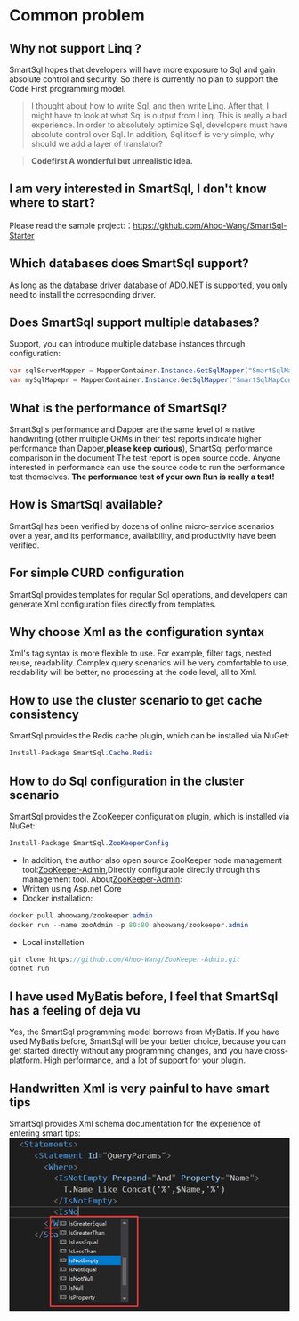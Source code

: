 # Common problem

## Why not support Linq ?

SmartSql hopes that developers will have more exposure to Sql and gain absolute control and security. So there is currently no plan to support the Code First programming model.

>I thought about how to write Sql, and then write Linq. After that, I might have to look at what Sql is output from Linq. This is really a bad experience. In order to absolutely optimize Sql, developers must have absolute control over Sql. In addition, Sql itself is very simple, why should we add a layer of translator?

> **Codefirst A wonderful but unrealistic idea.**

## I am very interested in SmartSql, I don't know where to start?

Please read the sample project:：<https://github.com/Ahoo-Wang/SmartSql-Starter>

## Which databases does SmartSql support?

As long as the database driver database of ADO.NET is supported, you only need to install the corresponding driver.

## Does SmartSql support multiple databases?

Support, you can introduce multiple database instances through configuration:

``` csharp
var sqlServerMapper = MapperContainer.Instance.GetSqlMapper("SmartSqlMapConfig-SqlServer.xml");
var mySqlMapepr = MapperContainer.Instance.GetSqlMapper("SmartSqlMapConfig-MySql.xml");
```

## What is the performance of SmartSql?

SmartSql's performance and Dapper are the same level of ≈ native handwriting (other multiple ORMs in their test reports indicate higher performance than Dapper,**please keep curious**), SmartSql performance comparison in the document The test report is open source code. Anyone interested in performance can use the source code to run the performance test themselves. **The performance test of your own Run is really a test!**

## How is SmartSql available?

SmartSql has been verified by dozens of online micro-service scenarios over a year, and its performance, availability, and productivity have been verified.

## For simple CURD configuration

SmartSql provides templates for regular Sql operations, and developers can generate Xml configuration files directly from templates.

## Why choose Xml as the configuration syntax

Xml's tag syntax is more flexible to use. For example, filter tags, nested reuse, readability.
Complex query scenarios will be very comfortable to use, readability will be better, no processing at the code level, all to Xml.

## How to use the cluster scenario to get cache consistency

SmartSql provides the Redis cache plugin, which can be installed via NuGet:

``` csharp
Install-Package SmartSql.Cache.Redis
```

## How to do Sql configuration in the cluster scenario

SmartSql provides the ZooKeeper configuration plugin, which is installed via NuGet:

``` csharp
Install-Package SmartSql.ZooKeeperConfig
```

- In addition, the author also open source ZooKeeper node management tool:[ZooKeeper-Admin](https://github.com/Ahoo-Wang/ZooKeeper-Admin),Directly configurable directly through this management tool. About[ZooKeeper-Admin](https://github.com/Ahoo-Wang/ZooKeeper-Admin):
- Written using Asp.net Core
- Docker installation:

``` csharp
docker pull ahoowang/zookeeper.admin
docker run --name zooAdmin -p 80:80 ahoowang/zookeeper.admin
```

- Local installation

``` csharp
git clone https://github.com/Ahoo-Wang/ZooKeeper-Admin.git
dotnet run
```

## I have used MyBatis before, I feel that SmartSql has a feeling of deja vu

Yes, the SmartSql programming model borrows from MyBatis. If you have used MyBatis before, SmartSql will be your better choice, because you can get started directly without any programming changes, and you have cross-platform. High performance, and a lot of support for your plugin.

## Handwritten Xml is very painful to have smart tips

SmartSql provides Xml schema documentation for the experience of entering smart tips:
![Smart reminder](../imgs/intellisense.png)
